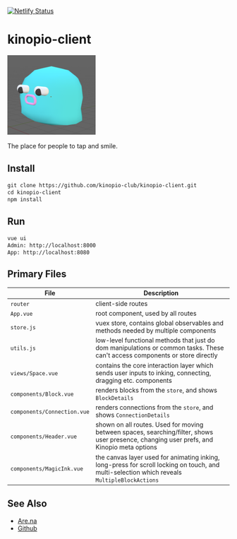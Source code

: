 [![Netlify Status](https://api.netlify.com/api/v1/badges/f8ef64eb-39f9-46c6-b042-635a8704cc42/deploy-status)](https://app.netlify.com/sites/kinopio-client/deploys)

# kinopio-client

<img src="./src/assets/logo.png" alt="logo" width="200">

The place for people to tap and smile.

## Install

```
git clone https://github.com/kinopio-club/kinopio-client.git
cd kinopio-client
npm install
```

## Run

```
vue ui
Admin: http://localhost:8000
App: http://localhost:8080
```

## Primary Files

| File | Description |
| ------------- |-------------|
| `router` | client-side routes |
| `App.vue` | root component, used by all routes|
| `store.js` | vuex store, contains global observables and methods needed by multiple components |
| `utils.js` | low-level functional methods that just do dom manipulations or common tasks. These can't access components or store directly |
| `views/Space.vue` | contains the core interaction layer which sends user inputs to inking, connecting, dragging etc. components |
| `components/Block.vue` | renders blocks from the `store`, and shows `BlockDetails` |
| `components/Connection.vue` | renders connections from the `store`, and shows `ConnectionDetails` |
| `components/Header.vue` | shown on all routes. Used for moving between spaces, searching/filter, shows user presence, changing user prefs, and Kinopio meta options |
| `components/MagicInk.vue` | the canvas layer used for animating inking, long-press for scroll locking on touch, and multi-selection which reveals `MultipleBlockActions` |


## See Also

- [Are.na](https://www.are.na/kinopio)
- [Github](https://github.com/kinopio-club)

